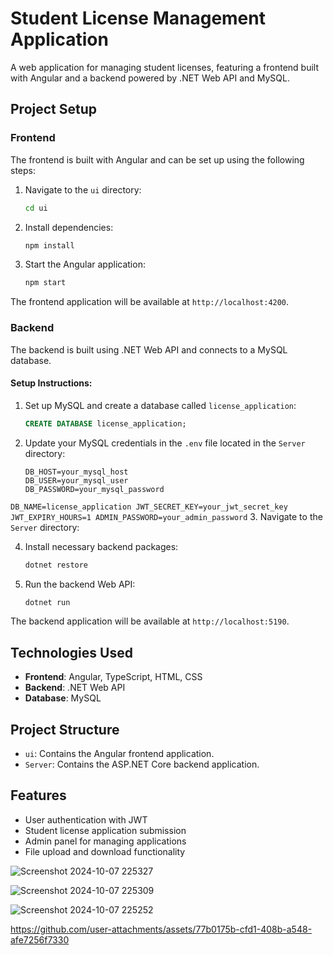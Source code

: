 # Student License Management Application

A web application for managing student licenses, featuring a frontend built with Angular and a backend powered by .NET Web API and MySQL.

## Project Setup

### Frontend

The frontend is built with Angular and can be set up using the following steps:

1. Navigate to the `ui` directory:
   ```bash
   cd ui
   ```

2. Install dependencies:
   ```bash
   npm install
   ```

3. Start the Angular application:
   ```bash
   npm start
   ```

The frontend application will be available at `http://localhost:4200`.

### Backend

The backend is built using .NET Web API and connects to a MySQL database.

#### Setup Instructions:

1. Set up MySQL and create a database called `license_application`:
   ```sql
   CREATE DATABASE license_application;
   ```

2. Update your MySQL credentials in the `.env` file located in the `Server` directory:
   ```properties
   DB_HOST=your_mysql_host
   DB_USER=your_mysql_user
   DB_PASSWORD=your_mysql_password
``
 DB_NAME=license_application
   JWT_SECRET_KEY=your_jwt_secret_key
   JWT_EXPIRY_HOURS=1
   ADMIN_PASSWORD=your_admin_password
   ``
3. Navigate to the `Server` directory:


4. Install necessary backend packages:
   ```bash
   dotnet restore
   ```

5. Run the backend Web API:
   ```bash
   dotnet run
   ```

The backend application will be available at `http://localhost:5190`.

## Technologies Used

- **Frontend**: Angular, TypeScript, HTML, CSS
- **Backend**: .NET Web API
- **Database**: MySQL

## Project Structure

- `ui`: Contains the Angular frontend application.
- `Server`: Contains the ASP.NET Core backend application.

## Features

- User authentication with JWT
- Student license application submission
- Admin panel for managing applications
- File upload and download functionality

![Screenshot 2024-10-07 225327](https://github.com/user-attachments/assets/aa69a832-7a75-4511-acea-f67fd91c101c)

![Screenshot 2024-10-07 225309](https://github.com/user-attachments/assets/ec1be54e-e1af-4f34-b765-8fa77f44c62d)

![Screenshot 2024-10-07 225252](https://github.com/user-attachments/assets/45d86f51-76c1-439b-9cb4-d1e745b00a82)

https://github.com/user-attachments/assets/77b0175b-cfd1-408b-a548-afe7256f7330
